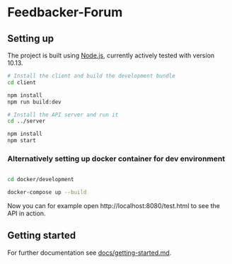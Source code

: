 # Feedbacker-Forum

## Setting up

The project is built using [Node.js][node], currently actively tested with version 10.13.

```bash
# Install the client and build the development bundle
cd client

npm install
npm run build:dev

# Install the API server and run it
cd ../server

npm install
npm start
```

### Alternatively setting up docker container for dev environment

```bash

cd docker/development

docker-compose up --build
```

Now you can for example open http://localhost:8080/test.html to see the API in action.

## Getting started

For further documentation see [docs/getting-started.md](docs/getting-started.md).

[node]: https://nodejs.org/en/

